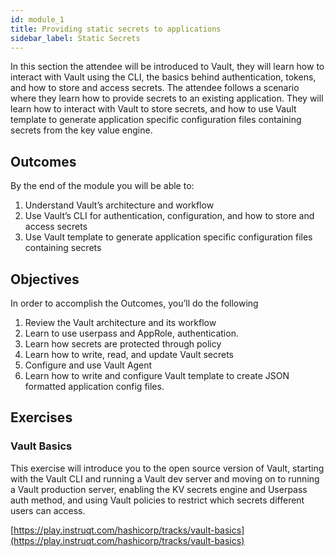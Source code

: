 ```yaml
---
id: module_1
title: Providing static secrets to applications
sidebar_label: Static Secrets
---
```


In this section the attendee will be introduced to Vault, they will learn how to interact with Vault using the CLI, the basics behind authentication, tokens, and how to store and access secrets.
The attendee follows a scenario where they learn how to provide secrets to an existing application. They will learn how to interact with Vault to store secrets, and how to use Vault template to generate application specific configuration files containing secrets from the key value engine.

## Outcomes
By the end of the module you will be able to:

1. Understand Vault’s architecture and workflow
1. Use Vault’s CLI for authentication, configuration, and how to store and access secrets
1. Use Vault template to generate application specific configuration files containing secrets

## Objectives
In order to accomplish the Outcomes, you’ll do the following

1. Review the Vault architecture and its workflow
1. Learn to use userpass and AppRole, authentication.
1. Learn how secrets are protected through policy
1. Learn how to write, read, and update Vault secrets
1. Configure and use Vault Agent
1. Learn how to write and configure Vault template to create JSON formatted application config files.   

## Exercises

### Vault Basics

This exercise will introduce you to the open source version of Vault, starting with the Vault CLI and running a Vault dev server and moving on to running a Vault production server, enabling the KV secrets engine and Userpass auth method, and using Vault policies to restrict which secrets different users can access.

[https://play.instruqt.com/hashicorp/tracks/vault-basics](https://play.instruqt.com/hashicorp/tracks/vault-basics)